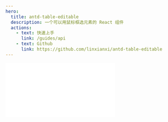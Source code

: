```yaml
---
hero:
  title: antd-table-editable
  description: 一个可以用鼠标框选元素的 React 组件
  actions:
    - text: 快速上手
      link: /guides/api
    - text: Github
      link: https://github.com/linxianxi/antd-table-editable
---
```


<embed src="../README.md"></embed>
